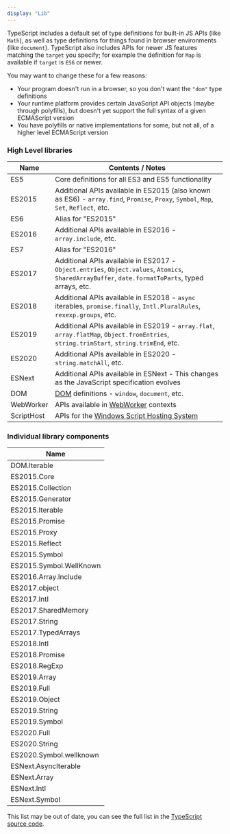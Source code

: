 ```yaml
---
display: "Lib"
---
```


TypeScript includes a default set of type definitions for built-in JS APIs (like `Math`), as well as type definitions for things found in browser environments (like `document`).
TypeScript also includes APIs for newer JS features matching the `target` you specify; for example the definition for `Map` is available if `target` is `ES6` or newer.

You may want to change these for a few reasons:
 * Your program doesn't run in a browser, so you don't want the `"dom"` type definitions
 * Your runtime platform provides certain JavaScript API objects (maybe through polyfills), but doesn't yet support the full syntax of a given ECMAScript version
 * You have polyfills or native implementations for some, but not all, of a higher level ECMAScript version

### High Level libraries

| Name                    | Contents / Notes           |
|-------------------------|----------------------------|
| ES5                     | Core definitions for all ES3 and ES5 functionality |
| ES2015                  | Additional APIs available in ES2015 (also known as ES6) - `array.find`, `Promise`, `Proxy`, `Symbol`, `Map`, `Set`, `Reflect`, etc. |
| ES6                     | Alias for "ES2015" |
| ES2016                  | Additional APIs available in ES2016 - `array.include`, etc. |
| ES7                     | Alias for "ES2016" |
| ES2017                  | Additional APIs available in ES2017 - `Object.entries`, `Object.values`, `Atomics`, `SharedArrayBuffer`, `date.formatToParts`, typed arrays, etc. |
| ES2018                  | Additional APIs available in ES2018 - `async` iterables, `promise.finally`, `Intl.PluralRules`, `rexexp.groups`, etc. |
| ES2019                  | Additional APIs available in ES2019 - `array.flat`, `array.flatMap`, `Object.fromEntries`, `string.trimStart`, `string.trimEnd`, etc. |
| ES2020                  | Additional APIs available in ES2020 - `string.matchAll`, etc. |
| ESNext                  | Additional APIs available in ESNext - This changes as the JavaScript specification evolves |
| DOM                     | [DOM](https://developer.mozilla.org/en-US/docs/Glossary/DOM) definitions - `window`, `document`, etc. |
| WebWorker               | APIs available in [WebWorker](https://developer.mozilla.org/en-US/docs/Web/API/Web_Workers_API/Using_web_workers) contexts |
| ScriptHost              | APIs for the [Windows Script Hosting System](https://en.wikipedia.org/wiki/Windows_Script_Host) |

### Individual library components

| Name                    |
|-------------------------|
| DOM.Iterable            |
| ES2015.Core             |
| ES2015.Collection       |
| ES2015.Generator        |
| ES2015.Iterable         |
| ES2015.Promise          |
| ES2015.Proxy            |
| ES2015.Reflect          |
| ES2015.Symbol           |
| ES2015.Symbol.WellKnown |
| ES2016.Array.Include    |
| ES2017.object           |
| ES2017.Intl             |
| ES2017.SharedMemory     |
| ES2017.String           |
| ES2017.TypedArrays      |
| ES2018.Intl             |
| ES2018.Promise          |
| ES2018.RegExp           |
| ES2019.Array            |
| ES2019.Full             |
| ES2019.Object           |
| ES2019.String           |
| ES2019.Symbol           |
| ES2020.Full             |
| ES2020.String           |
| ES2020.Symbol.wellknown |
| ESNext.AsyncIterable    |
| ESNext.Array            |
| ESNext.Intl             |
| ESNext.Symbol           |

This list may be out of date, you can see the full list in the [TypeScript source code](https://github.com/microsoft/TypeScript/tree/master/lib).
